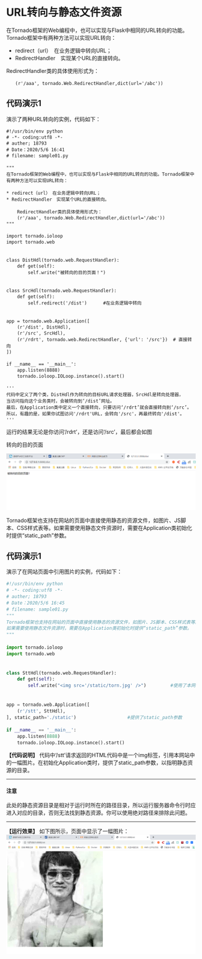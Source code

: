 # URL转向与静态文件资源

在Tornado框架的Web编程中，也可以实现与Flask中相同的URL转向的功能。Tornado框架中有两种方法可以实现URL转向：

- redirect（url）　在业务逻辑中转向URL；
- RedirectHandler　实现某个URL的直接转向。

RedirectHandler类的具体使用形式为：

```
　　(r'/aaa', tornado.Web.RedirectHandler,dict(url='/abc'))
```

## 代码演示1

演示了两种URL转向的实例，代码如下：

```
#!/usr/bin/env python
# -*- coding:utf8 -*-
# auther; 18793
# Date：2020/5/6 16:41
# filename: sample01.py

"""
在Tornado框架的Web编程中，也可以实现与Flask中相同的URL转向的功能。Tornado框架中有两种方法可以实现URL转向：

* redirect（url）　在业务逻辑中转向URL；
* RedirectHandler　实现某个URL的直接转向。

    RedirectHandler类的具体使用形式为：
    (r'/aaa', tornado.Web.RedirectHandler,dict(url='/abc'))
"""

import tornado.ioloop
import tornado.web


class DistHdl(tornado.web.RequestHandler):
    def get(self):
        self.write("被转向的目的页面！")


class SrcHdl(tornado.web.RequestHandler):
    def get(self):
        self.redirect('/dist')      #在业务逻辑中转向


app = tornado.web.Application([
    (r'/dist', DistHdl),
    (r'/src', SrcHdl),
    (r'/rdrt', tornado.web.RedirectHandler, {'url': '/src'})  # 直接转向
])

if __name__ == '__main__':
    app.listen(8888)
    tornado.ioloop.IOLoop.instance().start()

'''
代码中定义了两个类，DistHdl作为转向的目标URL请求处理器，SrcHdl是转向处理器，
当访问指向这个业务类时，会被转向到‘/dist’网址。
最后，在Application类中定义一个直接转向，只要访问‘/rdrt’就会直接转向到‘/src’。
所以，有趣的是，如果你试图访问'/rdrt'URL，会转向'/src'，再最终转向'/dist'。
'''
```

 运行的结果无论是你访问‘/rdrt’，还是访问‘/src’，最后都会如图

转向的目的页面

![](../../../_static\tornado-dingxiang01.png)



Tornado框架也支持在网站的页面中直接使用静态的资源文件，如图片、JS脚本、CSS样式表等。如果需要使用静态文件资源时，需要在Application类初始化时提供“static_path”参数。



## 代码演示1

演示了在网站页面中引用图片的实例，代码如下：

```python
#!/usr/bin/env python
# -*- coding:utf8 -*-
# auther; 18793
# Date：2020/5/6 16:45
# filename: sample01.py
"""
Tornado框架也支持在网站的页面中直接使用静态的资源文件，如图片、JS脚本、CSS样式表等。
如果需要使用静态文件资源时，需要在Application类初始化时提供“static_path”参数。
"""

import tornado.ioloop
import tornado.web


class SttHdl(tornado.web.RequestHandler):
    def get(self):
        self.write("<img src='/static/torn.jpg' />")         #使用了本网站图片


app = tornado.web.Application([
    (r'/stt', SttHdl),
], static_path='./static')                   #提供了static_path参数

if __name__ == '__main__':
    app.listen(8888)
    tornado.ioloop.IOLoop.instance().start()
```

**【代码说明】** 代码中‘/stt’请求返回的HTML代码中是一个img标签，引用本网站中的一幅图片。在初始化Application类时，提供了static_path参数，以指明静态资源的目录。

---

#### 注意

此处的静态资源目录是相对于运行时所在的路径目录，所以运行服务器命令行时应进入对应的目录，否则无法找到静态资源。你可以使用绝对路径来排除此问题。

---



**【运行效果】** 如下图所示，页面中显示了一幅图片：
![](../../../_static\tornado-photo01.png)